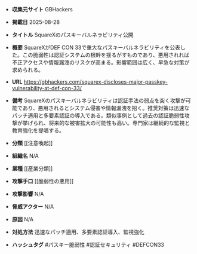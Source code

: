- **収集元サイト**
GBHackers

- **掲載日**
2025-08-28

- **タイトル**
SquareXのパスキーバルネラビリティ公開

- **概要**
SquareXがDEF CON 33で重大なパスキーバルネラビリティを公表した。この脆弱性は認証システムの根幹を揺るがすものであり、悪用されれば不正アクセスや情報漏洩のリスクが高まる。影響範囲は広く、早急な対策が求められる。

- **URL**
https://gbhackers.com/squarex-discloses-major-passkey-vulnerability-at-def-con-33/

- **備考**
SquareXのパスキーバルネラビリティは認証手法の弱点を突く攻撃が可能であり、悪用されるとシステム侵害や情報漏洩を招く。推奨対策は迅速なパッチ適用と多要素認証の導入である。類似事例として過去の認証脆弱性攻撃が挙げられ、将来的な被害拡大の可能性も高い。専門家は継続的な監視と教育強化を提唱する。

- **分類**
[[注意喚起]]

- **組織名**
N/A

- **業種**
[[産業分類]]

- **攻撃手口**
[[脆弱性の悪用]]

- **攻撃影響**
N/A

- **脅威アクター**
N/A

- **原因**
N/A

- **対処方法**
迅速なパッチ適用、多要素認証導入、監視強化

- **ハッシュタグ**
#パスキー脆弱性 #認証セキュリティ #DEFCON33
